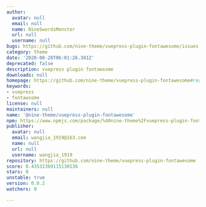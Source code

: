 ```yaml
---
author:
  avatar: null
  email: null
  name: NineSwordsMonster
  url: null
  username: null
bugs: https://github.com/nine-theme/vuepress-plugin-fontawesome/issues
category: theme
date: '2020-08-28T06:01:26.381Z'
deprecated: false
description: vuepress plugin fontawsome
downloads: null
homepage: https://github.com/nine-theme/vuepress-plugin-fontawesome#readme
keywords:
- vuepress
- fontawsome
license: null
maintainers: null
name: '@nine-theme/vuepress-plugin-fontawesome'
npm: https://www.npmjs.com/package/%40nine-theme%2Fvuepress-plugin-fontawesome
publisher:
  avatar: null
  email: wangjia_1919@163.com
  name: null
  url: null
  username: wangjia_1919
repository: https://github.com/nine-theme/vuepress-plugin-fontawesome
score: 0.43531369115130136
stars: 0
unstable: true
version: 0.0.2
watchers: 0

---
```


